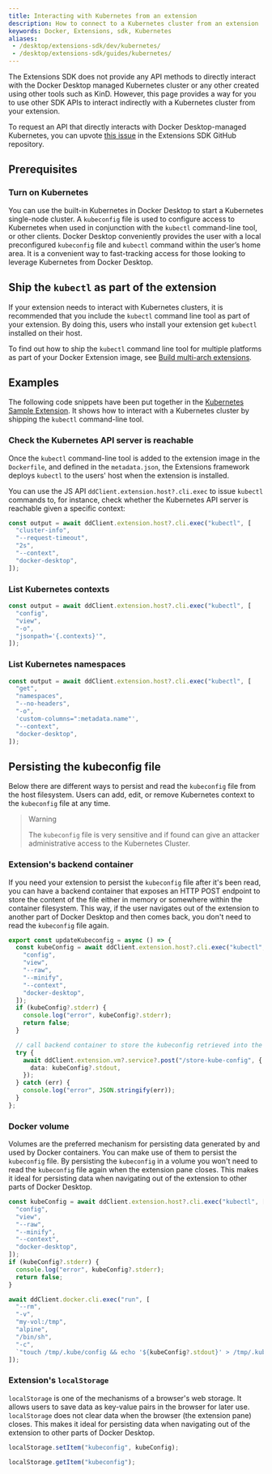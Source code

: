 ```yaml
---
title: Interacting with Kubernetes from an extension
description: How to connect to a Kubernetes cluster from an extension
keywords: Docker, Extensions, sdk, Kubernetes
aliases:
 - /desktop/extensions-sdk/dev/kubernetes/
 - /desktop/extensions-sdk/guides/kubernetes/
---
```


The Extensions SDK does not provide any API methods to directly interact with the Docker Desktop managed Kubernetes cluster or any other created using other tools such as KinD. However, this page provides a way for you to use other SDK APIs to interact indirectly with a Kubernetes cluster from your extension.

To request an API that directly interacts with Docker Desktop-managed Kubernetes, you can upvote [this issue](https://github.com/docker/extensions-sdk/issues/181) in the Extensions SDK GitHub repository.

## Prerequisites

### Turn on Kubernetes

You can use the built-in Kubernetes in Docker Desktop to start a Kubernetes single-node cluster.
A `kubeconfig` file is used to configure access to Kubernetes when used in conjunction with the `kubectl` command-line tool, or other clients.
Docker Desktop conveniently provides the user with a local preconfigured `kubeconfig` file and `kubectl` command within the user’s home area. It is a convenient way to fast-tracking access for those looking to leverage Kubernetes from Docker Desktop.

## Ship the `kubectl` as part of the extension

If your extension needs to interact with Kubernetes clusters, it is recommended that you include the `kubectl` command line tool as part of your extension. By doing this, users who install your extension get `kubectl` installed on their host.

To find out how to ship the `kubectl` command line tool for multiple platforms as part of your Docker Extension image, see [Build multi-arch extensions](../extensions/multi-arch.md#adding-multi-arch-binaries).

## Examples

The following code snippets have been put together in the [Kubernetes Sample Extension](https://github.com/docker/extensions-sdk/tree/main/samples/kubernetes-sample-extension). It shows how to interact with a Kubernetes cluster by shipping the `kubectl` command-line tool.

### Check the Kubernetes API server is reachable

Once the `kubectl` command-line tool is added to the extension image in the `Dockerfile`, and defined in the `metadata.json`, the Extensions framework deploys `kubectl` to the users' host when the extension is installed.

You can use the JS API `ddClient.extension.host?.cli.exec` to issue `kubectl` commands to, for instance, check whether the Kubernetes API server is reachable given a specific context:

```typescript
const output = await ddClient.extension.host?.cli.exec("kubectl", [
  "cluster-info",
  "--request-timeout",
  "2s",
  "--context",
  "docker-desktop",
]);
```

### List Kubernetes contexts

```typescript
const output = await ddClient.extension.host?.cli.exec("kubectl", [
  "config",
  "view",
  "-o",
  "jsonpath='{.contexts}'",
]);
```

### List Kubernetes namespaces

```typescript
const output = await ddClient.extension.host?.cli.exec("kubectl", [
  "get",
  "namespaces",
  "--no-headers",
  "-o",
  'custom-columns=":metadata.name"',
  "--context",
  "docker-desktop",
]);
```

## Persisting the kubeconfig file

Below there are different ways to persist and read the `kubeconfig` file from the host filesystem. Users can add, edit, or remove Kubernetes context to the `kubeconfig` file at any time.

> Warning
>
> The `kubeconfig` file is very sensitive and if found can give an attacker administrative access to the Kubernetes Cluster.

### Extension's backend container

If you need your extension to persist the `kubeconfig` file after it's been read, you can have a backend container that exposes an HTTP POST endpoint to store the content of the file either in memory or somewhere within the container filesystem. This way, if the user navigates out of the extension to another part of Docker Desktop and then comes back, you don't need to read the `kubeconfig` file again.

```typescript
export const updateKubeconfig = async () => {
  const kubeConfig = await ddClient.extension.host?.cli.exec("kubectl", [
    "config",
    "view",
    "--raw",
    "--minify",
    "--context",
    "docker-desktop",
  ]);
  if (kubeConfig?.stderr) {
    console.log("error", kubeConfig?.stderr);
    return false;
  }

  // call backend container to store the kubeconfig retrieved into the container's memory or filesystem
  try {
    await ddClient.extension.vm?.service?.post("/store-kube-config", {
      data: kubeConfig?.stdout,
    });
  } catch (err) {
    console.log("error", JSON.stringify(err));
  }
};
```

### Docker volume

Volumes are the preferred mechanism for persisting data generated by and used by Docker containers. You can make use of them to persist the `kubeconfig` file.
By persisting the `kubeconfig` in a volume you won't need to read the `kubeconfig` file again when the extension pane closes. This makes it ideal for persisting data when navigating out of the extension to other parts of Docker Desktop.

```typescript
const kubeConfig = await ddClient.extension.host?.cli.exec("kubectl", [
  "config",
  "view",
  "--raw",
  "--minify",
  "--context",
  "docker-desktop",
]);
if (kubeConfig?.stderr) {
  console.log("error", kubeConfig?.stderr);
  return false;
}

await ddClient.docker.cli.exec("run", [
  "--rm",
  "-v",
  "my-vol:/tmp",
  "alpine",
  "/bin/sh",
  "-c",
  `"touch /tmp/.kube/config && echo '${kubeConfig?.stdout}' > /tmp/.kube/config"`,
]);
```

### Extension's `localStorage`

`localStorage` is one of the mechanisms of a browser's web storage. It allows users to save data as key-value pairs in the browser for later use.
`localStorage` does not clear data when the browser (the extension pane) closes. This makes it ideal for persisting data when navigating out of the extension to other parts of Docker Desktop.

```typescript
localStorage.setItem("kubeconfig", kubeConfig);
```

```typescript
localStorage.getItem("kubeconfig");
```
